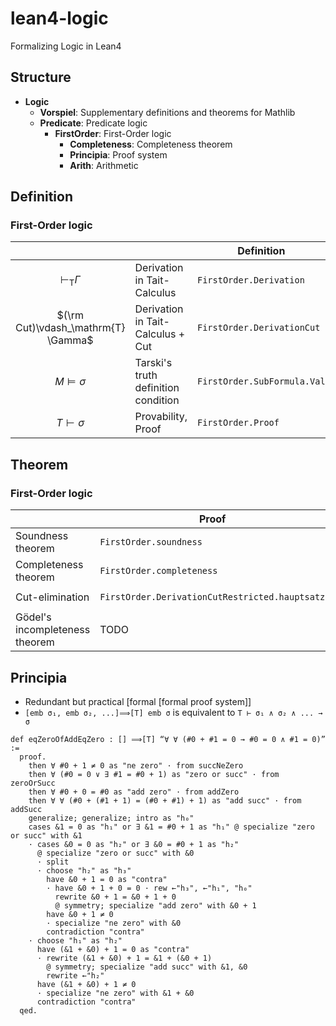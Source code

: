 # lean4-logic
Formalizing Logic in Lean4

## Structure
- **Logic**
  - **Vorspiel**: Supplementary definitions and theorems for Mathlib
  - **Predicate**: Predicate logic
    - **FirstOrder**: First-Order logic
      - **Completeness**: Completeness theorem
      - **Principia**: Proof system
      - **Arith**: Arithmetic

## Definition
### First-Order logic

|                                     |                                     | Definition                   | Notation |
| :----:                              | ----                                | ----                         | :----:   |
| $\vdash_\mathrm{T} \Gamma$          | Derivation in Tait-Calculus         |  `FirstOrder.Derivation`     | `⊢ᵀ Γ`    |
| $(\rm Cut)\vdash_\mathrm{T} \Gamma$ | Derivation in Tait-Calculus + Cut   |  `FirstOrder.DerivationCut`     | `⊢ᶜ Γ`    |
| $M \models \sigma$                  | Tarski's truth definition condition |  `FirstOrder.SubFormula.Val` | `M ⊧₁ σ` |
| $T \vdash \sigma$                   | Provability, Proof                  |  `FirstOrder.Proof`          | `T ⊢ σ`  |

## Theorem
### First-Order logic

|                                | Proof                     | Proposition      | 
| ----                           |  ----                     | :----:           |
| Soundness theorem              | `FirstOrder.soundness`    | `T ⊢ σ → T ⊨ σ` |
| Completeness theorem           | `FirstOrder.completeness` | `T ⊨ σ → T ⊢ σ` |
| Cut-elimination                | `FirstOrder.DerivationCutRestricted.hauptsatz`    | `⊢ᶜ Δ → ⊢ᵀ Δ`   |
| Gödel's incompleteness theorem | TODO                      |                  |

## Principia
- Redundant but practical [formal [formal proof system]]
- `[emb σ₁, emb σ₂, ...]⟹[T] emb σ` is equivalent to `T ⊢ σ₁ ∧ σ₂ ∧ ... → σ`

```code:eqZeroOfAddEqZero.lean
def eqZeroOfAddEqZero : [] ⟹[T] “∀ ∀ (#0 + #1 = 0 → #0 = 0 ∧ #1 = 0)” :=
  proof.
    then ∀ #0 + 1 ≠ 0 as "ne zero" · from succNeZero
    then ∀ (#0 = 0 ∨ ∃ #1 = #0 + 1) as "zero or succ" · from zeroOrSucc
    then ∀ #0 + 0 = #0 as "add zero" · from addZero
    then ∀ ∀ (#0 + (#1 + 1) = (#0 + #1) + 1) as "add succ" · from addSucc  
    generalize; generalize; intro as "h₀"
    cases &1 = 0 as "h₁" or ∃ &1 = #0 + 1 as "h₁" @ specialize "zero or succ" with &1
    · cases &0 = 0 as "h₂" or ∃ &0 = #0 + 1 as "h₂"
      @ specialize "zero or succ" with &0
      · split
      · choose "h₂" as "h₃"
        have &0 + 1 = 0 as "contra"
        · have &0 + 1 + 0 = 0 · rew ←"h₃", ←"h₁", "h₀"
          rewrite &0 + 1 = &0 + 1 + 0
          @ symmetry; specialize "add zero" with &0 + 1
        have &0 + 1 ≠ 0
        · specialize "ne zero" with &0
        contradiction "contra"
    · choose "h₁" as "h₂"
      have (&1 + &0) + 1 = 0 as "contra"
      · rewrite (&1 + &0) + 1 = &1 + (&0 + 1)
        @ symmetry; specialize "add succ" with &1, &0
        rewrite ←"h₂"
      have (&1 + &0) + 1 ≠ 0 
      · specialize "ne zero" with &1 + &0
      contradiction "contra"
  qed.
```